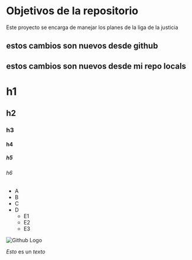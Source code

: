 # Objetivos de la repositorio

Este proyecto se encarga de manejar los planes de la liga de la justicia

## estos cambios son nuevos desde github
## estos cambios son nuevos desde mi repo locals

# h1
## h2
### h3
#### h4
##### h5
###### h6

* A
* B
* C
* D
   * E1
   * E2
   * E3

![Github Logo](https://avatars.githubusercontent.com/u/583231?v=4)

*Esto* es un _texto_
